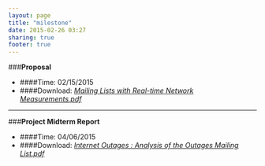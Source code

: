 ```yaml
---
layout: page
title: "milestone"
date: 2015-02-26 03:27
sharing: true
footer: true
---
```


###**Proposal**
* ####Time: 02/15/2015
* ####Download: [_Mailing Lists with Real-time Network Measurements.pdf_](http://zhuguanyu.github.io/fundamental_of_network/documents/proposal.pdf)
*** 

###**Project Midterm Report**
* ####Time: 04/06/2015
* ####Download: [_Internet Outages : Analysis of the Outages Mailing List.pdf_](http://zhuguanyu.github.io/fundamental_of_network/documents/Midterm_report.pdf)

